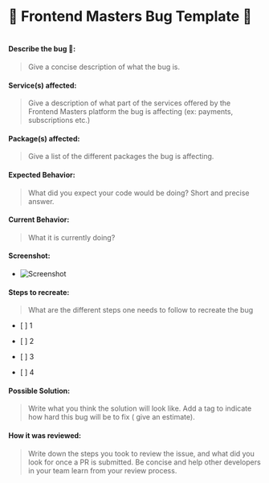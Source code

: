 <span> <h1> 🐞 Frontend Masters Bug Template 🐞 <h1> </span>

#### Describe the bug 🐛:

> Give a concise description of what the bug is.

#### Service(s) affected:

> Give a description of what part of the services offered by the Frontend Masters platform the bug is affecting (ex: payments, subscriptions etc.)

#### Package(s) affected:

> Give a list of the different packages the bug is affecting.

#### Expected Behavior:

> What did you expect your code would be doing? Short and precise answer.

#### Current Behavior:

> What it is currently doing?

#### Screenshot:

- ![Screenshot]()

#### Steps to recreate:

> What are the different steps one needs to follow to recreate the bug

<ul><li>[ ] 1 </li></ul>
<ul><li>[ ] 2</li></ul>
<ul><li>[ ] 3</li></ul>
<ul><li>[ ] 4</li></ul>

#### Possible Solution:

> Write what you think the solution will look like. Add a tag to indicate how hard this bug will be to fix ( give an estimate).

#### How it was reviewed:

> Write down the steps you took to review the issue, and what did you look for once a PR is submitted. Be concise and help other developers in your team learn from your review process.
